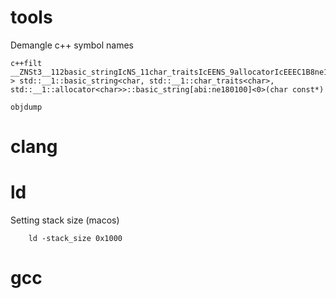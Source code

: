 # tools

Demangle c++ symbol names
```
c++filt __ZNSt3__112basic_stringIcNS_11char_traitsIcEENS_9allocatorIcEEEC1B8ne180100ILi0EEEPKc
> std::__1::basic_string<char, std::__1::char_traits<char>, std::__1::allocator<char>>::basic_string[abi:ne180100]<0>(char const*)
```

```
objdump
```

# clang

# ld

Setting stack size (macos)
```
    ld -stack_size 0x1000
```

# gcc
